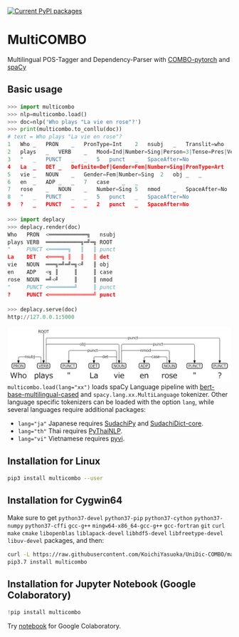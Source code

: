 [![Current PyPI packages](https://badge.fury.io/py/multicombo.svg)](https://pypi.org/project/multicombo/)

# MultiCOMBO

Multilingual POS-Tagger and Dependency-Parser with [COMBO-pytorch](https://gitlab.clarin-pl.eu/syntactic-tools/combo) and [spaCy](https://spacy.io)

## Basic usage

```py
>>> import multicombo
>>> nlp=multicombo.load()
>>> doc=nlp('Who plays "La vie en rose"?')
>>> print(multicombo.to_conllu(doc))
# text = Who plays "La vie en rose"?
1	Who	_	PRON	_	PronType=Int	2	nsubj	_	Translit=who
2	plays	_	VERB	_	Mood=Ind|Number=Sing|Person=3|Tense=Pres|VerbForm=Fin	0	root	_	_
3	"	_	PUNCT	_	_	5	punct	_	SpaceAfter=No
4	La	_	DET	_	Definite=Def|Gender=Fem|Number=Sing|PronType=Art	5	det	_	Translit=la
5	vie	_	NOUN	_	Gender=Fem|Number=Sing	2	obj	_	_
6	en	_	ADP	_	_	7	case	_	_
7	rose	_	NOUN	_	Number=Sing	5	nmod	_	SpaceAfter=No
8	"	_	PUNCT	_	_	5	punct	_	SpaceAfter=No
9	?	_	PUNCT	_	_	2	punct	_	SpaceAfter=No

>>> import deplacy
>>> deplacy.render(doc)
Who   PRON  <════════════╗   nsubj
plays VERB  ═══════════╗═╝═╗ ROOT
"     PUNCT <══════╗   ║   ║ punct
La    DET   <════╗ ║   ║   ║ det
vie   NOUN  ═══╗═╝═╝═╗<╝   ║ obj
en    ADP   <╗ ║     ║     ║ case
rose  NOUN  ═╝<╝     ║     ║ nmod
"     PUNCT <════════╝     ║ punct
?     PUNCT <══════════════╝ punct

>>> deplacy.serve(doc)
http://127.0.0.1:5000
```
![trial.svg](https://raw.githubusercontent.com/KoichiYasuoka/MultiCOMBO/main/trial.png)
`multicombo.load(lang="xx")` loads spaCy Language pipeline with [bert-base-multilingual-cased](https://huggingface.co/bert-base-multilingual-cased) and `spacy.lang.xx.MultiLanguage` tokenizer. Other language specific tokenizers can be loaded with the option `lang`, while several languages require additional packages:
* `lang="ja"` Japanese requires [SudachiPy](https://pypi.org/project/SudachiPy/) and [SudachiDict-core](https://pypi.org/project/SudachiDict-core/).
* `lang="th"` Thai requires [PyThaiNLP](https://pypi.org/project/pythainlp/).
* `lang="vi"` Vietnamese requires [pyvi](https://pypi.org/project/pyvi/).

## Installation for Linux

```sh
pip3 install multicombo --user
```

## Installation for Cygwin64

Make sure to get `python37-devel` `python37-pip` `python37-cython` `python37-numpy` `python37-cffi` `gcc-g++` `mingw64-x86_64-gcc-g++` `gcc-fortran` `git` `curl` `make` `cmake` `libopenblas` `liblapack-devel` `libhdf5-devel` `libfreetype-devel` `libuv-devel` packages, and then:
```sh
curl -L https://raw.githubusercontent.com/KoichiYasuoka/UniDic-COMBO/master/cygwin64.sh | sh
pip3.7 install multicombo
```

## Installation for Jupyter Notebook (Google Colaboratory)

```py
!pip install multicombo
```

Try [notebook](https://colab.research.google.com/github/KoichiYasuoka/MultiCOMBO/blob/main/multicombo.ipynb) for Google Colaboratory.

